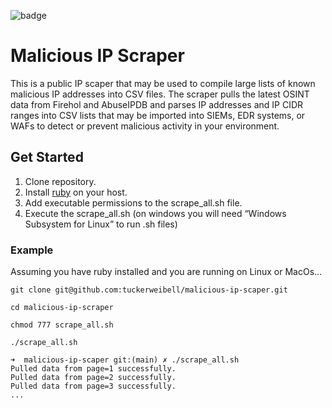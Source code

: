 ![badge](https://img.shields.io/endpoint?url=https://gist.githubusercontent.com/tuckerweibell/27228b9af08e477a7edff3e34f829454/raw/answer.json)

# Malicious IP Scraper
This is a public IP scaper that may be used to compile large lists of known malicious IP addresses into CSV files. The scraper pulls the latest OSINT data from Firehol and AbuseIPDB and parses IP addresses and IP CIDR ranges into CSV lists that may be imported into SIEMs, EDR systems, or WAFs to detect or prevent malicious activity in your environment.

## Get Started

1. Clone repository.
2. Install [ruby](https://www.ruby-lang.org/en/documentation/installation/) on your host.
3. Add executable permissions to the scrape_all.sh file.
4. Execute the scrape_all.sh (on windows you will need “Windows Subsystem for Linux” to run .sh files)


### Example

Assuming you have ruby installed and you are running on Linux or MacOs...

```
git clone git@github.com:tuckerweibell/malicious-ip-scaper.git
```

```
cd malicious-ip-scraper
```

```
chmod 777 scrape_all.sh
```

```
./scrape_all.sh
```

```
➜  malicious-ip-scaper git:(main) ✗ ./scrape_all.sh 
Pulled data from page=1 successfully.
Pulled data from page=2 successfully.
Pulled data from page=3 successfully.
...
```
